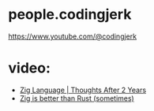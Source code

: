 # people.codingjerk
https://www.youtube.com/@codingjerk

# video:
- [Zig Language | Thoughts After 2 Years](https://youtu.be/TCcPqhRaJqc)
- [Zig is better than Rust (sometimes)](https://youtu.be/l9eFGToyjf8)
